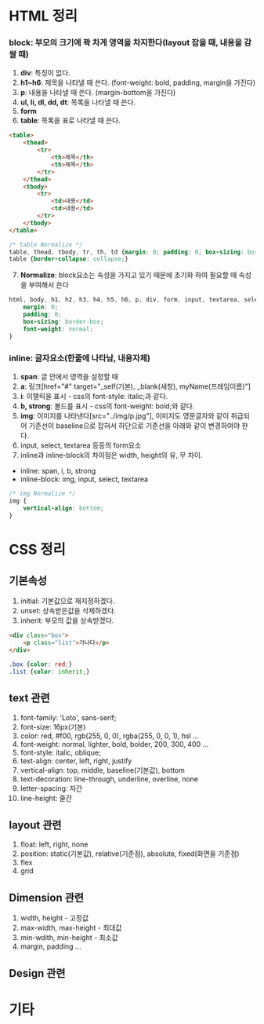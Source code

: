 # HTML 정리
### block: 부모의 크기에 꽉 차게 영역을 차지한다(layout 잡을 때, 내용을 감쌀 때)
1. **div**: 특징이 없다. 
2. **h1~h6**: 제목을 나타낼 때 쓴다. (font-weight: bold, padding, margin을 가진다)
3. **p**: 내용을 나타낼 때 쓴다. (margin-bottom을 가진다)
4. **ul, li, dl, dd, dt**: 목록을 나타낼 때 쓴다.
5. **form**
6. **table**: 목록을 표로 나타낼 때 쓴다.

```html
<table>
	<thead>
		<tr>
			<th>제목</th>
			<th>제목</th>
		</tr>
	</thead>
	<tbody>
		<tr>
			<td>내용</td>
			<td>내용</td>
		</tr>
	</tbody>
</table>
```

```css
/* table Normalize */
table, thead, tbody, tr, th, td {margin: 0; padding: 0; box-sizing: border-box;}
table {border-collapse: collapse;}
```

7. **Normalize**: block요소는 속성을 가지고 있기 때문에 초기화 하여 필요할 때 속성을 부여해서 쓴다

```css
html, body, h1, h2, h3, h4, h5, h6, p, div, form, input, textarea, select, header, section, article, aside, footer, table, thead, tbody, tr, td, th, ul, ol, li, dl, dt, dd {
	margin: 0;
	padding: 0;
	box-sizing: border-box;
	font-weight: normal;
}
```
### inline: 글자요소(한줄에 나타남, 내용자체)
1. **span**: 글 안에서 영역을 설정할 때
2. **a**: 링크[href="#" target="_self(기본), _blank(새창), myName(프레임이름)"]
3. **i**: 이탤릭을 표시 - css의 font-style: italic;과 같다.
4. **b, strong**: 볼드를 표시 - css의 font-weight: bold;와 같다.
5. **img**: 이미지를 나타낸다[src="../img/p.jpg"], 이미지도 영문글자와 같이 취급되어 기준선이 baseline으로 잡혀서 하단으로 기준선을 아래와 같이 변경하여야 한다.
6. input, select, textarea 등등의 form요소
7. inline과 inline-block의 차이점은 width, height의 유, 무 차이.
- inline: span, i, b, strong
- inline-block: img, input, select, textarea

```css
/* img Normalize */
img {
	vertical-align: bottom;
}
```


# CSS 정리
## 기본속성
1. initial: 기본값으로 재지정하겠다.
2. unset: 상속받은값을 삭제하겠다.
3. inherit: 부모의 값을 상속받겠다.
```html
<div class="box">
	<p class="list">가나다</p>
</div>
```
```css
.box {color: red;}
.list {color: inherit;}
```

## text 관련
1. font-family: 'Loto', sans-serif;
2. font-size: 16px(기본)
3. color: red, #f00, rgb(255, 0, 0), rgba(255, 0, 0, 1), hsl ...
4. font-weight: normal, lighter, bold, bolder, 200, 300, 400 ...
5. font-style: italic, oblique;
6. text-align: center, left, right, justify
7. vertical-align: top, middle, baseline(기본값), bottom
8. text-decoration: line-through, underline, overline, none
9. letter-spacing: 자간
10. line-height: 줄간 

## layout 관련
1. float: left, right, none
2. position: static(기본값), relative(기준점), absolute, fixed(화면을 기준점)
3. flex
4. grid

## Dimension 관련
1. width, height - 고정값
2. max-width, max-height - 최대값
3. min-wdith, min-height - 최소값
4. margin, padding ...


## Design 관련




# 기타